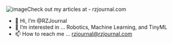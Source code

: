 ![image](https://github.com/RZJournal/RZJournal/assets/140927448/9b948b77-61b5-44ef-90bc-f5013cb3e186)Check out my articles at - rzjournal.com

- 👋 Hi, I’m @RZJournal
- 👀 I’m interested in ... Robotics, Machine Learning, and TinyML
- 📫 How to reach me ... rzjournal@rzjournal.com

<!---
RZJournal/RZJournal is a ✨ special ✨ repository because its `README.md` (this file) appears on your GitHub profile.
You can click the Preview link to take a look at your changes.
--->
